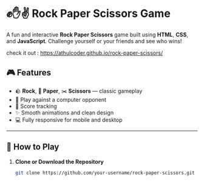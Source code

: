 # ✊✋✌️ Rock Paper Scissors Game

A fun and interactive **Rock Paper Scissors** game built using **HTML**, **CSS**, and **JavaScript**. Challenge yourself or your friends and see who wins!

check it out : https://athulcoder.github.io/rock-paper-scissors/

## 🎮 Features

- 🪨 **Rock**, 📄 **Paper**, ✂️ **Scissors** — classic gameplay
- 🤖 Play against a computer opponent
- 💯 Score tracking
- ✨ Smooth animations and clean design
- 💻 Fully responsive for mobile and desktop

---

## 🚀 How to Play

1. **Clone or Download the Repository**
   ```bash
   git clone https://github.com/your-username/rock-paper-scissors.git
   ```

